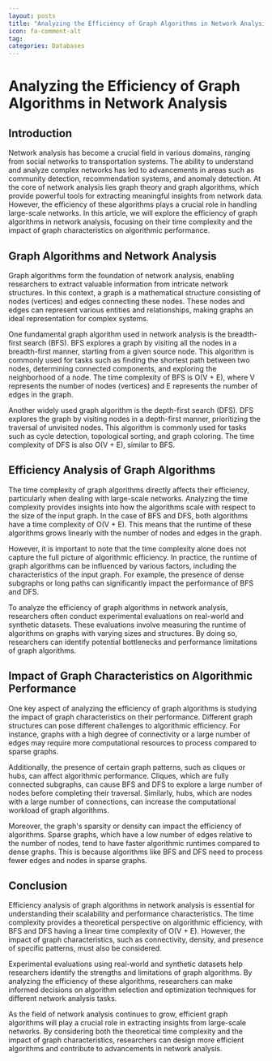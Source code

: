 ```yaml
---
layout: posts
title: "Analyzing the Efficiency of Graph Algorithms in Network Analysis"
icon: fa-comment-alt
tag:      
categories: Databases
---
```



# Analyzing the Efficiency of Graph Algorithms in Network Analysis

## Introduction

Network analysis has become a crucial field in various domains, ranging from social networks to transportation systems. The ability to understand and analyze complex networks has led to advancements in areas such as community detection, recommendation systems, and anomaly detection. At the core of network analysis lies graph theory and graph algorithms, which provide powerful tools for extracting meaningful insights from network data. However, the efficiency of these algorithms plays a crucial role in handling large-scale networks. In this article, we will explore the efficiency of graph algorithms in network analysis, focusing on their time complexity and the impact of graph characteristics on algorithmic performance.

## Graph Algorithms and Network Analysis

Graph algorithms form the foundation of network analysis, enabling researchers to extract valuable information from intricate network structures. In this context, a graph is a mathematical structure consisting of nodes (vertices) and edges connecting these nodes. These nodes and edges can represent various entities and relationships, making graphs an ideal representation for complex systems.

One fundamental graph algorithm used in network analysis is the breadth-first search (BFS). BFS explores a graph by visiting all the nodes in a breadth-first manner, starting from a given source node. This algorithm is commonly used for tasks such as finding the shortest path between two nodes, determining connected components, and exploring the neighborhood of a node. The time complexity of BFS is O(V + E), where V represents the number of nodes (vertices) and E represents the number of edges in the graph.

Another widely used graph algorithm is the depth-first search (DFS). DFS explores the graph by visiting nodes in a depth-first manner, prioritizing the traversal of unvisited nodes. This algorithm is commonly used for tasks such as cycle detection, topological sorting, and graph coloring. The time complexity of DFS is also O(V + E), similar to BFS.

## Efficiency Analysis of Graph Algorithms

The time complexity of graph algorithms directly affects their efficiency, particularly when dealing with large-scale networks. Analyzing the time complexity provides insights into how the algorithms scale with respect to the size of the input graph. In the case of BFS and DFS, both algorithms have a time complexity of O(V + E). This means that the runtime of these algorithms grows linearly with the number of nodes and edges in the graph.

However, it is important to note that the time complexity alone does not capture the full picture of algorithmic efficiency. In practice, the runtime of graph algorithms can be influenced by various factors, including the characteristics of the input graph. For example, the presence of dense subgraphs or long paths can significantly impact the performance of BFS and DFS.

To analyze the efficiency of graph algorithms in network analysis, researchers often conduct experimental evaluations on real-world and synthetic datasets. These evaluations involve measuring the runtime of algorithms on graphs with varying sizes and structures. By doing so, researchers can identify potential bottlenecks and performance limitations of graph algorithms.

## Impact of Graph Characteristics on Algorithmic Performance

One key aspect of analyzing the efficiency of graph algorithms is studying the impact of graph characteristics on their performance. Different graph structures can pose different challenges to algorithmic efficiency. For instance, graphs with a high degree of connectivity or a large number of edges may require more computational resources to process compared to sparse graphs.

Additionally, the presence of certain graph patterns, such as cliques or hubs, can affect algorithmic performance. Cliques, which are fully connected subgraphs, can cause BFS and DFS to explore a large number of nodes before completing their traversal. Similarly, hubs, which are nodes with a large number of connections, can increase the computational workload of graph algorithms.

Moreover, the graph's sparsity or density can impact the efficiency of algorithms. Sparse graphs, which have a low number of edges relative to the number of nodes, tend to have faster algorithmic runtimes compared to dense graphs. This is because algorithms like BFS and DFS need to process fewer edges and nodes in sparse graphs.

## Conclusion

Efficiency analysis of graph algorithms in network analysis is essential for understanding their scalability and performance characteristics. The time complexity provides a theoretical perspective on algorithmic efficiency, with BFS and DFS having a linear time complexity of O(V + E). However, the impact of graph characteristics, such as connectivity, density, and presence of specific patterns, must also be considered.

Experimental evaluations using real-world and synthetic datasets help researchers identify the strengths and limitations of graph algorithms. By analyzing the efficiency of these algorithms, researchers can make informed decisions on algorithm selection and optimization techniques for different network analysis tasks.

As the field of network analysis continues to grow, efficient graph algorithms will play a crucial role in extracting insights from large-scale networks. By considering both the theoretical time complexity and the impact of graph characteristics, researchers can design more efficient algorithms and contribute to advancements in network analysis.